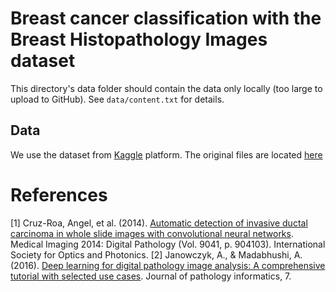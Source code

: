 # Breast cancer classification with the Breast Histopathology Images dataset
This directory's data folder should contain the data only locally (too large to upload to GitHub). See `data/content.txt` for details.

## Data
We use the dataset from [Kaggle](https://www.kaggle.com/paultimothymooney/breast-histopathology-images) platform. The original files are located [here](http://gleason.case.edu/webdata/jpi-dl-tutorial/IDC_regular_ps50_idx5.zip)

# References
[1] Cruz-Roa, Angel, et al. (2014). [Automatic detection of invasive ductal carcinoma in whole slide images with convolutional neural networks](https://www.spiedigitallibrary.org/conference-proceedings-of-spie/9041/1/Automatic-detection-of-invasive-ductal-carcinoma-in-whole-slide-images/10.1117/12.2043872.short). Medical Imaging 2014: Digital Pathology (Vol. 9041, p. 904103). International Society for Optics and Photonics.
[2] Janowczyk, A., & Madabhushi, A. (2016). [Deep learning for digital pathology image analysis: A comprehensive tutorial with selected use cases](https://www.ncbi.nlm.nih.gov/pubmed/27563488). Journal of pathology informatics, 7.